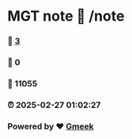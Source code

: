 # MGT note :link: /note 
### :page_facing_up: [3](/note/tag.html) 
### :speech_balloon: 0 
### :hibiscus: 11055 
### :alarm_clock: 2025-02-27 01:02:27 
### Powered by :heart: [Gmeek](https://github.com/Meekdai/Gmeek)
